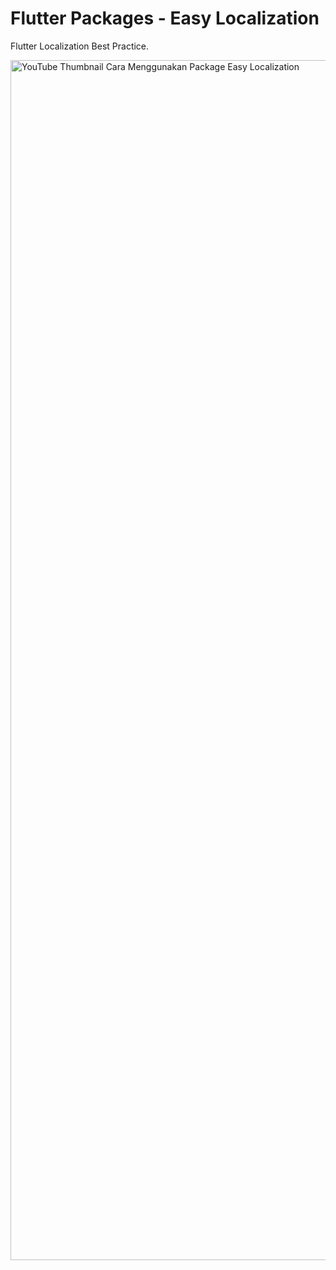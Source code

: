 # Flutter Packages - Easy Localization

Flutter Localization Best Practice.

<img width="1920" alt="YouTube Thumbnail Cara Menggunakan Package Easy Localization" src="https://user-images.githubusercontent.com/59822692/153881570-85c5fd10-2105-4d53-93dd-3bdc34b40f9b.png">

